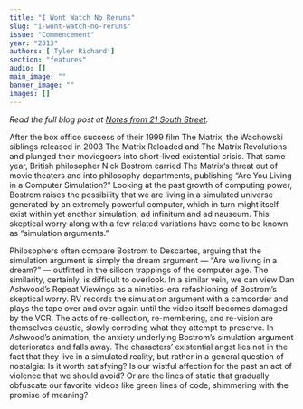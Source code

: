 ```yaml
---
title: "I Wont Watch No Reruns"
slug: "i-wont-watch-no-reruns"
issue: "Commencement"
year: "2013"
authors: ['Tyler Richard']
section: "features"
audio: []
main_image: ""
banner_image: ""
images: []
---
```

*Read the full blog post at [Notes from 21 South Street](http://theadvocateblog.net/2013/09/20/i-wont-watch-no-reruns/).*

After the box office success of their 1999 film The Matrix, the Wachowski siblings released in 2003 The Matrix Reloaded and The Matrix Revolutions and plunged their moviegoers into short-lived existential crisis. That same year, British philosopher Nick Bostrom carried The Matrix‘s threat out of movie theaters and into philosophy departments, publishing “Are You Living in a Computer Simulation?” Looking at the past growth of computing power, Bostrom raises the possibility that we are living in a simulated universe generated by an extremely powerful computer, which in turn might itself exist within yet another simulation, ad infinitum and ad nauseum. This skeptical worry along with a few related variations have come to be known as “simulation arguments.”

Philosophers often compare Bostrom to Descartes, arguing that the simulation argument is simply the dream argument — “Are we living in a dream?” — outfitted in the silicon trappings of the computer age. The similarity, certainly, is difficult to overlook. In a similar vein, we can view Dan Ashwood’s Repeat Viewings as a nineties-era refashioning of Bostrom’s skeptical worry. RV records the simulation argument with a camcorder and plays the tape over and over again until the video itself becomes damaged by the VCR. The acts of re-collection, re-membering, and re-vision are themselves caustic, slowly corroding what they attempt to preserve. In Ashwood’s animation, the anxiety underlying Bostrom’s simulation argument deteriorates and falls away. The characters’ existential angst lies not in the fact that they live in a simulated reality, but rather in a general question of nostalgia: Is it worth satisfying? Is our wistful affection for the past an act of violence that we should avoid? Or are the lines of static that gradually obfuscate our favorite videos like green lines of code, shimmering with the promise of meaning?

